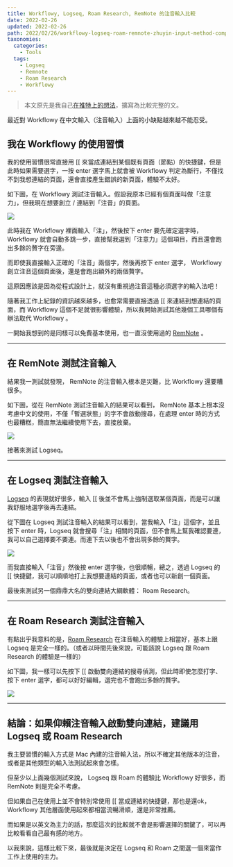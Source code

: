 ```yaml
---
title: Workflowy, Logseq, Roam Research, RemNote 的注音輸入比較
date: 2022-02-26
updated: 2022-02-26
path: 2022/02/26/workflowy-logseq-roam-remnote-zhuyin-input-method-comparison/
taxonomies:
  categories: 
    - Tools
  tags: 
    - Logseq
    - Remnote
    - Roam Research
    - Workflowy
---
```


> 本文原先是我自己[在推特上的想法](https://twitter.com/WuPingJu/status/1496869085186908163)，擴寫為比較完整的文。

最近對 Workflowy 在中文輸入（注音輸入）上面的小缺點越來越不能忍受。

<!-- more -->

## 我在 Workflowy 的使用習慣

我的使用習慣很常直接用 [[ 來當成連結到某個既有頁面（節點）的快捷鍵，但是此時如果需要選字，一按 enter 選字馬上就會被 Workflowy 判定為斷行，不僅找不到我想連結的頁面，還會直接產生錯誤的新頁面，體驗不太好。

如下圖，在 Workflowy 測試注音輸入。假設我原本已經有個頁面叫做「注意力」，但我現在想要創立 / 連結到「注音」的頁面。

![](https://pinchlime-screenshots.s3.ap-northeast-1.amazonaws.com/testing-zhuyin-in-workflowy_EZHFLI.gif)

此時我在 Workflowy 裡面輸入「注」，然後按下 enter 要先確定選字時， Workflowy 就會自動多跳一步，直接幫我選到「注意力」這個項目，而且還會跑出多餘的贅字在旁邊。

而即使我直接輸入正確的「注音」兩個字，然後再按下 enter 選字， Workflowy 創立注音這個頁面後，還是會跑出額外的兩個贅字。

這原因應該是因為從程式設計上，就沒有重視過注音這種必須選字的輸入法吧！

隨著我工作上紀錄的資訊越來越多，也愈常需要直接透過 [[ 來連結到想連結的頁面，而 Workflowy 這個不足就很影響體驗，所以我開始測試其他幾個工具哪個有辦法取代 Workflowy 。

一開始我想到的是同樣可以免費基本使用，也一直沒使用過的 [RemNote](https://www.remnote.com/) 。

---

## 在 RemNote 測試注音輸入

結果我一測試就發現， RemNote 的注音輸入根本是災難，比 Workflowy 還要糟很多。

如下圖，從在 RemNote 測試注音輸入的結果可以看到， RemNote 基本上根本沒考慮中文的使用，不僅「暫選狀態」的字不會啟動搜尋，在處理 enter 時的方式也最糟糕，簡直無法繼續使用下去，直接放棄。

![](https://pinchlime-screenshots.s3.ap-northeast-1.amazonaws.com/testing-zhuyin-in-remnote_ZkPTE0.gif)

接著來測試 Logseq。

---

## 在 Logseq 測試注音輸入

[Logseq](https://logseq.com/) 的表現就好很多，輸入 [[ 後並不會馬上強制選取某個頁面，而是可以讓我舒服地選字後再去連結。

從下圖在 Logseq 測試注音輸入的結果可以看到，當我輸入「注」這個字，並且按下 enter 時，Logseq 就會搜尋「注」相關的頁面，但不會馬上幫我確認要連，我可以自己選擇要不要連。而連下去以後也不會出現多餘的贅字。

![](https://pinchlime-screenshots.s3.ap-northeast-1.amazonaws.com/testing-zhuyin-in-logseq_CHZMsD.gif)

而我直接輸入「注音」然後按 enter 選字後，也很順暢，總之，透過 Logseq 的 [[ 快捷鍵，我可以順順地打上我想要連結的頁面，或者也可以新創一個頁面。

最後來測試另一個鼎鼎大名的雙向連結大綱軟體： Roam Research。

---

## 在 Roam Research 測試注音輸入

有點出乎我意料的是，[Roam Research](https://roamresearch.com/) 在注音輸入的體驗上相當好，基本上跟 Logseq 是完全一樣的。（或者以時間先後來說，可能該說 Logseq 跟 Roam Research 的體驗是一樣的）

如下圖，我一樣可以先按下 [[ 啟動雙向連結的搜尋偵測，但此時即使怎麼打字、按下 enter 選字，都可以好好編輯，選完也不會跑出多餘的贅字。

![](https://pinchlime-screenshots.s3.ap-northeast-1.amazonaws.com/testing-zhuyin-in-roam-research_LXSYEp.gif)

---

## 結論：如果仰賴注音輸入啟動雙向連結，建議用 Logseq 或 Roam Research

我主要習慣的輸入方式是 Mac 內建的注音輸入法，所以不確定其他版本的注音，或者是其他類型的輸入法測試起來會怎樣。

但至少以上面幾個測試來說， Logseq 跟 Roam 的體驗比 Workflowy 好很多，而 RemNote 則是完全不考慮。

但如果自己在使用上並不會特別常使用 [[ 當成連結的快捷鍵，那也是還ok， Workflowy 其他層面使用起來都相當流暢滑順，還是非常推薦。

而如果是以英文為主力的話，那麼這次的比較就不會是影響選擇的關鍵了，可以再比較看看自己最有感的地方。

以我來說，這樣比較下來，最後就是決定在 Logseq 和 Roam 之間選一個來當作工作上使用的主力。
